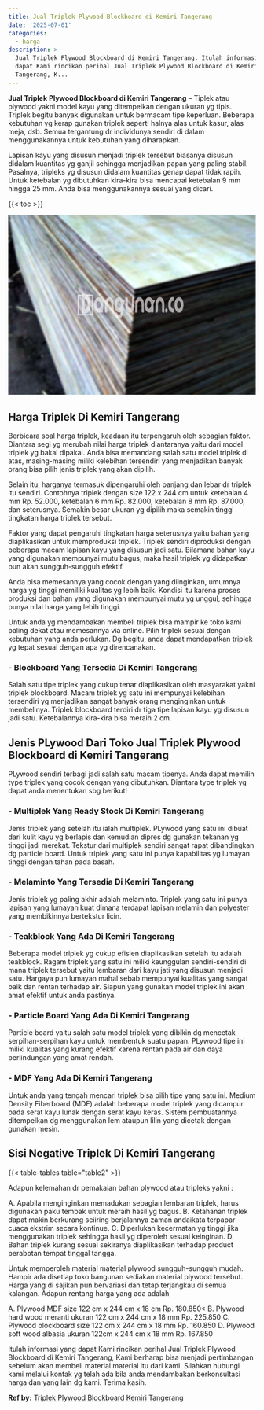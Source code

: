 ```yaml
---
title: Jual Triplek Plywood Blockboard di Kemiri Tangerang
date: '2025-07-01'
categories:
  - harga
description: >-
  Jual Triplek Plywood Blockboard di Kemiri Tangerang. Itulah informasi yang
  dapat Kami rincikan perihal Jual Triplek Plywood Blockboard di Kemiri
  Tangerang, K...
---
```


**Jual Triplek Plywood Blockboard di Kemiri Tangerang** – Tiplek atau plywood yakni model kayu yang ditempelkan dengan ukuran yg tipis. Triplek begitu banyak digunakan untuk bermacam tipe keperluan. Beberapa kebutuhan yg kerap gunakan triplek seperti halnya alas untuk kasur, alas meja, dsb. Semua tergantung dr individunya sendiri di dalam menggunakannya untuk kebutuhan yang diharapkan.

Lapisan kayu yang disusun menjadi triplek tersebut biasanya disusun didalam kuantitas yg ganjil sehingga menjadikan papan yang paling stabil. Pasalnya, tripleks yg disusun didalam kuantitas genap dapat tidak rapih. Untuk ketebalan yg dibutuhkan kira-kira bisa mencapai ketebalan 9 mm hingga 25 mm. Anda bisa menggunakannya sesuai yang dicari.

{{< toc >}}

![Jual Triplek Plywood Blockboard di Kemiri Tangerang](/images/jual-triplek-murah-40.png)

## Harga Triplek Di Kemiri Tangerang

Berbicara soal harga triplek, keadaan itu terpengaruh oleh sebagian faktor. Diantara segi yg merubah nilai harga triplek diantaranya yaitu dari model triplek yg bakal dipakai. Anda bisa memandang salah satu model triplek di atas, masing-masing miliki kelebihan tersendiri yang menjadikan banyak orang bisa pilih jenis triplek yang akan dipilih.

Selain itu, harganya termasuk dipengaruhi oleh panjang dan lebar dr triplek itu sendiri. Contohnya triplek dengan size 122 x 244 cm untuk ketebalan 4 mm Rp. 52.000, ketebalan 6 mm Rp. 82.000, ketebalan 8 mm Rp. 87.000, dan seterusnya. Semakin besar ukuran yg dipilih maka semakin tinggi tingkatan harga triplek tersebut.

Faktor yang dapat pengaruhi tingkatan harga seterusnya yaitu bahan yang diaplikasikan untuk memproduksi triplek. Triplek sendiri diproduksi dengan beberapa macam lapisan kayu yang disusun jadi satu. Bilamana bahan kayu yang digunakan mempunyai mutu bagus, maka hasil triplek yg didapatkan pun akan sungguh-sungguh efektif.

Anda bisa memesannya yang cocok dengan yang diinginkan, umumnya harga yg tinggi memiliki kualitas yg lebih baik. Kondisi itu karena proses produksi dan bahan yang digunakan mempunyai mutu yg unggul, sehingga punya nilai harga yang lebih tinggi.

Untuk anda yg mendambakan membeli triplek bisa mampir ke toko kami paling dekat atau memesannya via online. Pilih triplek sesuai dengan kebutuhan yang anda perlukan. Dg begitu, anda dapat mendapatkan triplek yg tepat sesuai dengan apa yg direncanakan.

### \- Blockboard Yang Tersedia Di Kemiri Tangerang

Salah satu tipe triplek yang cukup tenar diaplikasikan oleh masyarakat yakni triplek blockboard. Macam triplek yg satu ini mempunyai kelebihan tersendiri yg menjadikan sangat banyak orang menginginkan untuk membelinya. Triplek blockboard terdiri dr tiga tipe lapisan kayu yg disusun jadi satu. Ketebalannya kira-kira bisa meraih 2 cm.

## Jenis PLywood Dari Toko Jual Triplek Plywood Blockboard di Kemiri Tangerang

PLywood sendiri terbagi jadi salah satu macam tipenya. Anda dapat memilih type triplek yang cocok dengan yang dibutuhkan. Diantara type triplek yg dapat anda menentukan sbg berikut!

### \- Multiplek Yang Ready Stock Di Kemiri Tangerang

Jenis triplek yang setelah itu ialah multiplek. PLywood yang satu ini dibuat dari kulit kayu yg berlapis dan kemudian dipres dg gunakan tekanan yg tinggi jadi merekat. Tekstur dari multiplek sendiri sangat rapat dibandingkan dg particle board. Untuk triplek yang satu ini punya kapabilitas yg lumayan tinggi dengan tahan pada basah.

### \- Melaminto Yang Tersedia Di Kemiri Tangerang

Jenis triplek yg paling akhir adalah melaminto. Triplek yang satu ini punya lapisan yang lumayan kuat dimana terdapat lapisan melamin dan polyester yang membikinnya bertekstur licin.

### \- Teakblock Yang Ada Di Kemiri Tangerang

Beberapa model triplek yg cukup efisien diaplikasikan setelah itu adalah teakblock. Ragam triplek yang satu ini miliki keunggulan sendiri-sendiri di mana triplek tersebut yaitu lembaran dari kayu jati yang disusun menjadi satu. Hargaya pun lumayan mahal sebab mempunyai kualitas yang sangat baik dan rentan terhadap air. Siapun yang gunakan model triplek ini akan amat efektif untuk anda pastinya.

### \- Particle Board Yang Ada Di Kemiri Tangerang

Particle board yaitu salah satu model triplek yang dibikin dg mencetak serpihan-serpihan kayu untuk membentuk suatu papan. PLywood tipe ini miliki kualitas yang kurang efektif karena rentan pada air dan daya perlindungan yang amat rendah.

### \- MDF Yang Ada Di Kemiri Tangerang

Untuk anda yang tengah mencari triplek bisa pilih tipe yang satu ini. Medium Density Fiberboard (MDF) adalah beberapa model triplek yang dicampur pada serat kayu lunak dengan serat kayu keras. Sistem pembuatannya ditempelkan dg menggunakan lem ataupun lilin yang dicetak dengan gunakan mesin.

## Sisi Negative Triplek Di Kemiri Tangerang

{{< table-tables table="table2" >}}

Adapun kelemahan dr pemakaian bahan plywood atau tripleks yakni :

A. Apabila menginginkan memadukan sebagian lembaran triplek, harus digunakan paku tembak untuk meraih hasil yg bagus. B. Ketahanan triplek dapat makin berkurang seiiring berjalannya zaman andaikata terpapar cuaca ekstrim secara kontinue. C. Diperlukan kecermatan yg tinggi jika menggunakan triplek sehingga hasil yg diperoleh sesuai keinginan. D. Bahan triplek kurang sesuai sekiranya diaplikasikan terhadap product perabotan tempat tinggal tangga.

Untuk memperoleh material material plywood sungguh-sungguh mudah. Hampir ada disetiap toko bangunan sediakan material plywood tersebut. Harga yang di sajikan pun bervariasi dan tetap terjangkau di semua kalangan. Adapun rentang harga yang ada adalah

A. Plywood MDF size 122 cm x 244 cm x 18 cm Rp. 180.850< B. Plywood hard wood meranti ukuran 122 cm x 244 cm x 18 mm Rp. 225.850 C. Plywood blockboard size 122 cm x 244 cm x 18 mm Rp. 160.850 D. Plywood soft wood albasia ukuran 122cm x 244 cm x 18 mm Rp. 167.850

Itulah informasi yang dapat Kami rincikan perihal Jual Triplek Plywood Blockboard di Kemiri Tangerang, Kami berharap bisa menjadi pertimbangan sebelum akan membeli material material itu dari kami. Silahkan hubungi kami melalui kontak yg telah ada bila anda mendambakan berkonsultasi harga dan yang lain dg kami. Terima kasih.

**Ref by:** [Triplek Plywood Blockboard Kemiri Tangerang](https://id.wikipedia.org/wiki/Triplek)
